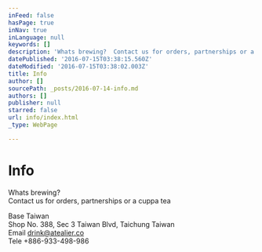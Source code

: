 ```yaml
---
inFeed: false
hasPage: true
inNav: true
inLanguage: null
keywords: []
description: 'Whats brewing?  Contact us for orders, partnerships or a cuppa tea'
datePublished: '2016-07-15T03:38:15.560Z'
dateModified: '2016-07-15T03:38:02.003Z'
title: Info
author: []
sourcePath: _posts/2016-07-14-info.md
authors: []
publisher: null
starred: false
url: info/index.html
_type: WebPage

---
```

# Info

Whats brewing?   
Contact us for orders, partnerships or a cuppa tea

Base Taiwan  
Shop No. 388, Sec 3 Taiwan Blvd, Taichung Taiwan   
Email drink@atealier.co  
Tele +886-933-498-986